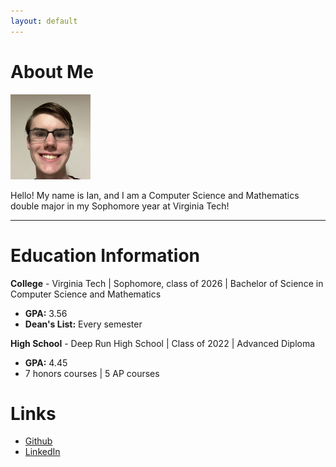 ```yaml
---
layout: default
---
```

<h1 style="font-weight: bold; color=#FFFFFF">About Me</h1>

<img class="profile-picture" src="Ian.jpg">

<span style="color=#FFFFFF">Hello! My name is Ian, and I am a Computer Science and Mathematics double major in my Sophomore year at Virginia Tech!</span>

<hr>
<h1 style="font-weight: bold; color=#FFFFFF">Education Information</h1>

<span style="color=#FFFFFF"><b>College</b> - Virginia Tech | Sophomore, class of 2026 | Bachelor of Science in Computer Science and Mathematics</span>
<ul style="color=#FFFFFF">
    <li><b>GPA:</b> 3.56</li>
    <li><b>Dean's List:</b> Every semester</li>
</ul>

<span style="color=#FFFFFF"><b>High School</b> - Deep Run High School | Class of 2022 | Advanced Diploma</span>
<ul style="color=#FFFFFF">
    <li><b>GPA:</b> 4.45</li>
    <li>7 honors courses | 5 AP courses</li>
</ul>

<h1 style="font-weight: bold; color=#FFFFFF">Links</h1>
<ul style="color=#FFFFFF">
    <li><a href="https://github.com/Red-Lattice">Github</a></li>
    <li><a href="https://www.linkedin.com/in/dewittdoucette/">LinkedIn</a></li>
</ul>
